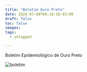 ```yaml
---
title: "Boletim Ouro Preto"
date: 2020-07-08T00:18:58-03:00
draft: false
toc: false
images:
tags: 
  - untagged

---
```


Boletim Epidemiológico de Ouro Preto

![boletim](/ouro_preto08_07.jpg)